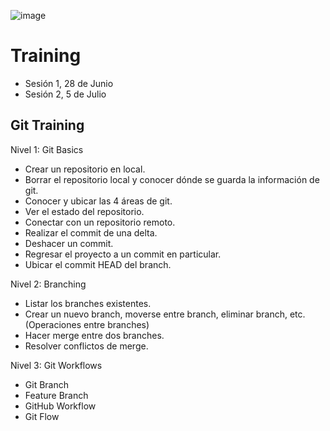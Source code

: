 ![image](https://user-images.githubusercontent.com/17634377/177381403-3c735008-e515-4200-a0f0-4dabaa83e672.png)

# Training 

- Sesión 1, 28 de Junio
- Sesión 2, 5 de Julio

## Git Training 

Nivel 1: Git Basics
- Crear un repositorio en local.
- Borrar el repositorio local y conocer dónde se guarda la información de git.
- Conocer y ubicar las 4 áreas de git.
- Ver el estado del repositorio.
- Conectar con un repositorio remoto.
- Realizar el commit de una delta.
- Deshacer un commit.
- Regresar el proyecto a un commit en particular.
- Ubicar el commit HEAD del branch. 

Nivel 2: Branching
- Listar los branches existentes.
- Crear un nuevo branch, moverse entre branch, eliminar branch, etc. (Operaciones entre branches)
- Hacer merge entre dos branches.
- Resolver conflictos de merge.

Nivel 3: Git Workflows
- Git Branch
- Feature Branch
- GitHub Workflow
- Git Flow
